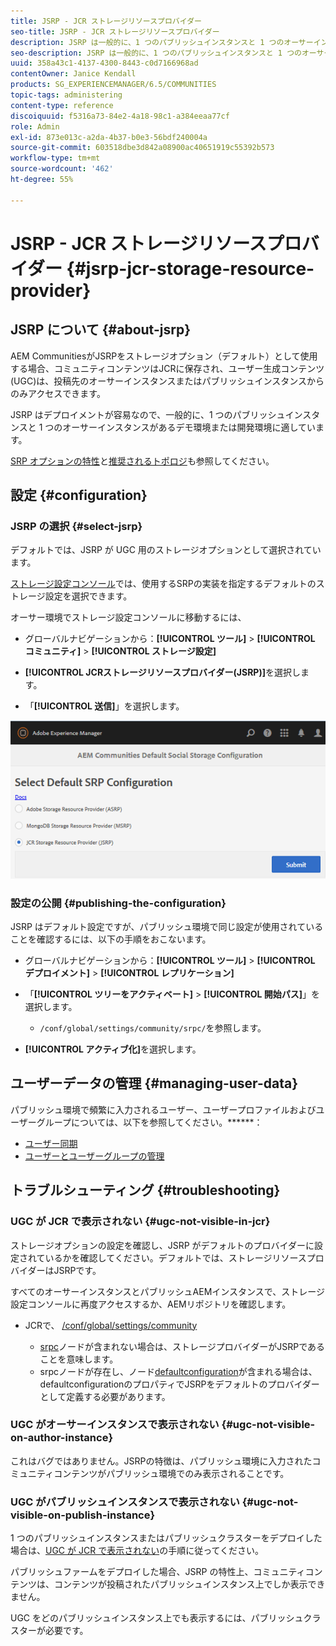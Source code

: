 ```yaml
---
title: JSRP - JCR ストレージリソースプロバイダー
seo-title: JSRP - JCR ストレージリソースプロバイダー
description: JSRP は一般的に、1 つのパブリッシュインスタンスと 1 つのオーサーインスタンスがあるデモ環境または開発環境に適しています
seo-description: JSRP は一般的に、1 つのパブリッシュインスタンスと 1 つのオーサーインスタンスがあるデモ環境または開発環境に適しています
uuid: 358a43c1-4137-4300-8443-c0d7166968ad
contentOwner: Janice Kendall
products: SG_EXPERIENCEMANAGER/6.5/COMMUNITIES
topic-tags: administering
content-type: reference
discoiquuid: f5316a73-84e2-4a18-98c1-a384eeaa77cf
role: Admin
exl-id: 873e013c-a2da-4b37-b0e3-56bdf240004a
source-git-commit: 603518dbe3d842a08900ac40651919c55392b573
workflow-type: tm+mt
source-wordcount: '462'
ht-degree: 55%

---
```


# JSRP - JCR ストレージリソースプロバイダー {#jsrp-jcr-storage-resource-provider}

## JSRP について {#about-jsrp}

AEM CommunitiesがJSRPをストレージオプション（デフォルト）として使用する場合、コミュニティコンテンツはJCRに保存され、ユーザー生成コンテンツ(UGC)は、投稿先のオーサーインスタンスまたはパブリッシュインスタンスからのみアクセスできます。

JSRP はデプロイメントが容易なので、一般的に、1 つのパブリッシュインスタンスと 1 つのオーサーインスタンスがあるデモ環境または開発環境に適しています。

[SRP オプションの特性](working-with-srp.md#characteristics-of-srp-options)と[推奨されるトポロジ](topologies.md)も参照してください。

## 設定 {#configuration}

### JSRP の選択 {#select-jsrp}

デフォルトでは、JSRP が UGC 用のストレージオプションとして選択されています。

[ストレージ設定コンソール](srp-config.md)では、使用するSRPの実装を指定するデフォルトのストレージ設定を選択できます。

オーサー環境でストレージ設定コンソールに移動するには、

* グローバルナビゲーションから：**[!UICONTROL ツール]** > **[!UICONTROL コミュニティ]** > **[!UICONTROL ストレージ設定]**

* **[!UICONTROL JCRストレージリソースプロバイダー(JSRP)]**&#x200B;を選択します。

* 「**[!UICONTROL 送信]**」を選択します。

![jsrp-configuration](assets/jsrp-configuration.png)

### 設定の公開 {#publishing-the-configuration}

JSRP はデフォルト設定ですが、パブリッシュ環境で同じ設定が使用されていることを確認するには、以下の手順をおこないます。

* グローバルナビゲーションから：**[!UICONTROL ツール]** > **[!UICONTROL デプロイメント]** > **[!UICONTROL レプリケーション]**
* 「**[!UICONTROL ツリーをアクティベート]** > **[!UICONTROL 開始パス]**」を選択します。

   * `/conf/global/settings/community/srpc/`を参照します。

* **[!UICONTROL アクティブ化]**&#x200B;を選択します。

## ユーザーデータの管理 {#managing-user-data}

パブリッシュ環境で頻繁に入力されるユーザー、ユーザープロファイルおよびユーザーグループについては、以下を参照してください。******：

* [ユーザー同期](sync.md)
* [ユーザーとユーザーグループの管理](users.md)

## トラブルシューティング {#troubleshooting}

### UGC が JCR で表示されない {#ugc-not-visible-in-jcr}

ストレージオプションの設定を確認し、JSRP がデフォルトのプロバイダーに設定されているかを確認してください。デフォルトでは、ストレージリソースプロバイダーはJSRPです。

すべてのオーサーインスタンスとパブリッシュAEMインスタンスで、ストレージ設定コンソールに再度アクセスするか、AEMリポジトリを確認します。

* JCRで、 [/conf/global/settings/community](http://localhost:4502/crx/de/index.jsp#/conf/global/settings/community)

   * [srpc](http://localhost:4502/crx/de/index.jsp#/conf/global/settings/community/srpc)ノードが含まれない場合は、ストレージプロバイダーがJSRPであることを意味します。
   * srpcノードが存在し、ノード[defaultconfiguration](http://localhost:4502/crx/de/index.jsp#/conf/global/settings/community/srpc/defaultconfiguration)が含まれる場合は、defaultconfigurationのプロパティでJSRPをデフォルトのプロバイダーとして定義する必要があります。

### UGC がオーサーインスタンスで表示されない {#ugc-not-visible-on-author-instance}

これはバグではありません。JSRPの特徴は、パブリッシュ環境に入力されたコミュニティコンテンツがパブリッシュ環境でのみ表示されることです。

### UGC がパブリッシュインスタンスで表示されない {#ugc-not-visible-on-publish-instance}

1 つのパブリッシュインスタンスまたはパブリッシュクラスターをデプロイした場合は、[UGC が JCR で表示されない](#ugc-not-visible-in-jcr)の手順に従ってください。

パブリッシュファームをデプロイした場合、JSRP の特性上、コミュニティコンテンツは、コンテンツが投稿されたパブリッシュインスタンス上でしか表示できません。

UGC をどのパブリッシュインスタンス上でも表示するには、パブリッシュクラスターが必要です。
